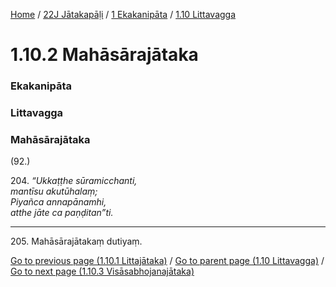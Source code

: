 
[Home](/) / [22J Jātakapāḷi](../../../22J.md) / [1 Ekakanipāta](../../1.md) / [1.10 Littavagga](../1.10.md)

# 1.10.2 Mahāsārajātaka

### Ekakanipāta

### Littavagga

### Mahāsārajātaka

(92.)

204\. _“Ukkaṭṭhe sūramicchanti,_  
_mantīsu akutūhalaṃ;_  
_Piyañca annapānamhi,_  
_atthe jāte ca paṇḍitan”ti._  


---

205\. Mahāsārajātakaṃ dutiyaṃ.



[Go to previous page (1.10.1 Littajātaka)](1.10.1.md) / [Go to parent page (1.10 Littavagga)](../1.10.md) / [Go to next page (1.10.3 Visāsabhojanajātaka)](1.10.3.md)


